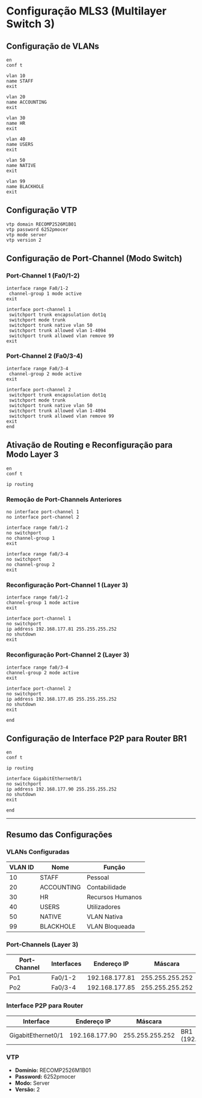 # Configuração MLS3 (Multilayer Switch 3)

## Configuração de VLANs

```
en
conf t

vlan 10
name STAFF
exit

vlan 20
name ACCOUNTING
exit

vlan 30
name HR
exit

vlan 40
name USERS
exit

vlan 50
name NATIVE
exit

vlan 99
name BLACKHOLE
exit
```

## Configuração VTP

```
vtp domain RECOMP2526M1B01
vtp password 6252pmocer
vtp mode server
vtp version 2
```

## Configuração de Port-Channel (Modo Switch)

### Port-Channel 1 (Fa0/1-2)
```
interface range Fa0/1-2
 channel-group 1 mode active
exit

interface port-channel 1
 switchport trunk encapsulation dot1q
 switchport mode trunk
 switchport trunk native vlan 50
 switchport trunk allowed vlan 1-4094
 switchport trunk allowed vlan remove 99
exit
```

### Port-Channel 2 (Fa0/3-4)
```
interface range Fa0/3-4
 channel-group 2 mode active
exit

interface port-channel 2
 switchport trunk encapsulation dot1q
 switchport mode trunk
 switchport trunk native vlan 50
 switchport trunk allowed vlan 1-4094
 switchport trunk allowed vlan remove 99
exit
end
```

## Ativação de Routing e Reconfiguração para Modo Layer 3

```
en
conf t

ip routing
```

### Remoção de Port-Channels Anteriores
```
no interface port-channel 1
no interface port-channel 2

interface range fa0/1-2
no switchport
no channel-group 1
exit

interface range fa0/3-4
no switchport
no channel-group 2
exit
```

### Reconfiguração Port-Channel 1 (Layer 3)
```
interface range fa0/1-2
channel-group 1 mode active
exit

interface port-channel 1
no switchport
ip address 192.168.177.81 255.255.255.252
no shutdown
exit
```

### Reconfiguração Port-Channel 2 (Layer 3)
```
interface range fa0/3-4
channel-group 2 mode active
exit

interface port-channel 2
no switchport
ip address 192.168.177.85 255.255.255.252
no shutdown
exit

end
```

## Configuração de Interface P2P para Router BR1

```
en
conf t

ip routing

interface GigabitEthernet0/1
no switchport
ip address 192.168.177.90 255.255.255.252
no shutdown
exit

end
```

---

## Resumo das Configurações

### VLANs Configuradas

| VLAN ID | Nome | Função |
|---------|------|--------|
| 10 | STAFF | Pessoal |
| 20 | ACCOUNTING | Contabilidade |
| 30 | HR | Recursos Humanos |
| 40 | USERS | Utilizadores |
| 50 | NATIVE | VLAN Nativa |
| 99 | BLACKHOLE | VLAN Bloqueada |

### Port-Channels (Layer 3)

| Port-Channel | Interfaces | Endereço IP | Máscara |
|--------------|------------|-------------|---------|
| Po1 | Fa0/1-2 | 192.168.177.81 | 255.255.255.252 |
| Po2 | Fa0/3-4 | 192.168.177.85 | 255.255.255.252 |

### Interface P2P para Router

| Interface | Endereço IP | Máscara | Destino |
|-----------|-------------|---------|---------|
| GigabitEthernet0/1 | 192.168.177.90 | 255.255.255.252 | BR1 (192.168.177.89) |

### VTP

- **Domínio:** RECOMP2526M1B01
- **Password:** 6252pmocer
- **Modo:** Server
- **Versão:** 2
